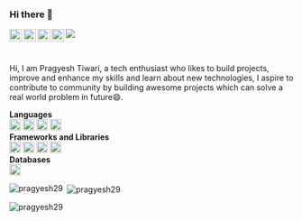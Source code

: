 ### Hi there 👋
<a href="https://www.instagram.com/pragyesh.tiwari/">
  <img align="left" alt="Pragyesh's Instagram" width="22px" src="https://raw.githubusercontent.com/hussainweb/hussainweb/main/icons/instagram.png" />
</a>
<a href="https://discordapp.com/users/Pragyesh#3423">
  <img align="left" alt="Pragyesh's Discord" width="22px" src="https://raw.githubusercontent.com/peterthehan/peterthehan/master/assets/discord.svg" />
</a>
<a href="#">
  <img align="left" alt="Pragyesh Tiwari | Twitter" width="22px" src="https://raw.githubusercontent.com/peterthehan/peterthehan/master/assets/twitter.svg" />
</a>
<a href="https://www.linkedin.com/in/pragyesh-tiwari-a3334a19b/">
  <img align="left" alt="Pragyesh's LinkedIN" width="22px" src="https://raw.githubusercontent.com/peterthehan/peterthehan/master/assets/linkedin.svg" />
</a>

![](https://visitor-badge.glitch.me/badge?page_id=pragyeshtiwari.pragyeshtiwari)

</br>

Hi, I am Pragyesh Tiwari, a tech enthusiast who likes to build projects, improve and enhance my skills and learn about new technologies, I aspire to contribute to community by building awesome projects which can solve a real world problem in future😄.

**Languages**
 </br>
  <code><img height="20" src="https://img.shields.io/badge/JavaScript-323330?style=for-the-badge&logo=javascript&logoColor=F7DF1E"></code>
  <code><img height="20" src="https://img.shields.io/badge/C%2B%2B-00599C?style=for-the-badge&logo=c%2B%2B&logoColor=white"></code>
  <code><img height="20" src="https://img.shields.io/badge/HTML5-E34F26?style=for-the-badge&logo=html5&logoColor=white"></code>
  <code><img height="20" src="https://img.shields.io/badge/CSS3-1572B6?style=for-the-badge&logo=css3&logoColor=white"></code>
 </br>
**Frameworks and Libraries**
 </br>
  <code><img height="20" src="https://img.shields.io/badge/Node.js-339933?style=for-the-badge&logo=nodedotjs&logoColor=white"></code>
  <code><img height="20" src="https://img.shields.io/badge/Express.js-000000?style=for-the-badge&logo=express&logoColor=white"></code>
  <code><img height="20" src="https://img.shields.io/badge/Bootstrap-563D7C?style=for-the-badge&logo=bootstrap&logoColor=white"></code>
  <code><img height="20" src="https://img.shields.io/badge/json-5E5C5C?style=for-the-badge&logo=json&logoColor=white"></code>
 </br>
**Databases**
 </br>
  <code><img height="20" src="https://img.shields.io/badge/MySQL-005C84?style=for-the-badge&logo=mysql&logoColor=white"></code>
 </br>
 
 <p><img align="left" src="https://github-readme-stats.vercel.app/api/top-langs?username=pragyesh29&show_icons=true&locale=en&layout=compact" alt="pragyesh29" /></p>
 
 <p>&nbsp;<img align="center" src="https://github-readme-stats.vercel.app/api?username=pragyesh29&show_icons=true&locale=en" alt="pragyesh29" /></p>

<p><img align="center" src="https://github-readme-streak-stats.herokuapp.com/?user=pragyesh29&" alt="pragyesh29" /></p>
<!--
- 🔭 I’m currently working on ...
- 🌱 I’m currently learning ...
- 👯 I’m looking to collaborate on ...
- 🤔 I’m looking for help with ...
- 💬 Ask me about ...
- 📫 How to reach me: ...
- 😄 Pronouns: ...
- ⚡ Fun fact: ...
-->
